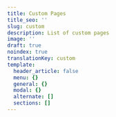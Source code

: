 ```yaml
---
title: Custom Pages
title_seo: ''
slug: custom
description: List of custom pages
image: ''
draft: true
noindex: true
translationKey: custom
template:
  header_article: false
  menu: {}
  general: {}
  modal: {}
  alternate: []
  sections: []
---
```

